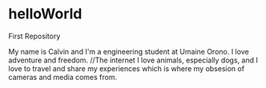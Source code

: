 # helloWorld
First Repository

My name is Calvin and I'm a engineering student at Umaine Orono. I love adventure and freedom. //The internet
I love animals, especially dogs, and I love to travel and share my experiences
which is where my obsesion of cameras and media comes from.
